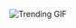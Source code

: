 
<!-- GIF_SECTION -->
![Trending GIF](https://media3.giphy.com/media/v1.Y2lkPThiYjIxNzcyNm5mbnY5d3JoY2pjOWZnMmtlaGx5aXg3eTltcnJoa3FrZXVpMTZsMyZlcD12MV9naWZzX3NlYXJjaCZjdD1n/3oKIPnAiaMCws8nOsE/giphy.gif)
<!-- END_GIF_SECTION -->
